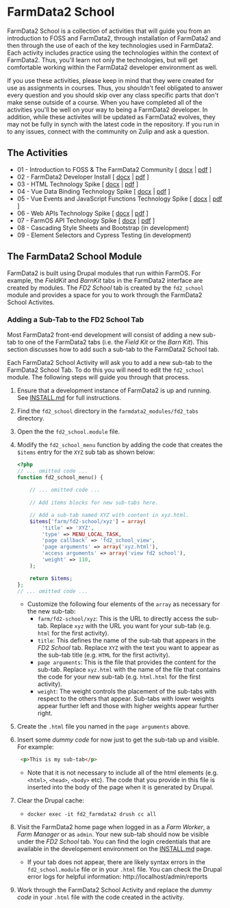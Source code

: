 # FarmData2 School

FarmData2 School is a collection of activities that will guide you from an introduction to FOSS and FarmData2, through installation of FarmData2 and then through the use of each of the key technologies used in FarmData2. Each activity includes practice using the technologies within the context of FarmData2. Thus, you'll learn not only the technologies, but will get comfortable working within the FarmData2 developer environment as well.

If you use these activities, please keep in mind that they were created for use as assignments in courses. Thus, you shouldn't feel obligated to answer every question and you should skip over any class specific parts that don't make sense outside of a course. When you have completed all of the activities you'll be well on your way to being a FarmData2 developer.  In addition, while these activites will be updated as FarmData2 evolves, they may not be fully in synch with the latest code in the repository.  If you run in to any issues, connect with the community on Zulip and ask a question.

## The Activities

- 01 - Introduction to FOSS & The FarmData2 Community [ [docx](activities/01-IntroToFarmData2.docx) | [pdf](activities/01-IntroToFarmData2.pdf) ]
- 02 - FarmData2 Developer Install [ [docx](activities/02-DeveloperInstall.docx) | [pdf](activities/02-DeveloperInstall.pdf) ]
- 03 - HTML Technology Spike [ [docx](activities/03-HTMLSpike.docx) | [pdf](activities/03-HTMLSpike.pdf) ]
- 04 - Vue Data Binding Technology Spike [ [docx](activities/04-VueDataBindingSpike.docx) | [pdf](activities/04-VueDataBindingSpike.pdf) ]
- 05 - Vue Events and JavaScript Functions Technology Spike [ [docx](activities/05-VueJSEventsSpike.docx) | [pdf](activities/05-VueJSEventsSpike.pdf) ]
- 06 - Web APIs Technology Spike [ [docx](activities/06-WebAPIsSpike.docx) | [pdf](activities/06-WebAPIsSpike.pdf) ]
- 07 - FarmOS API Technology Spike [ [docx](activities/07-FarmOSAPISpike.docx) | [pdf](activities/07-FarmOSAPISpike.pdf) ]
- 08 - Cascading Style Sheets and Bootstrap (in development)
- 09 - Element Selectors and Cypress Testing (in development)

## The FarmData2 School Module ###

FarmData2 is built using Drupal modules that run within FarmOS. For example, the _FieldKit_ and _BarnKit_ tabs in the FarmData2 interface are created by modules. The _FD2 School_ tab is created by the `fd2_school` module and provides a space for you to work through the FarmData2 School Activites.

### Adding a Sub-Tab to the FD2 School Tab ###

Most FarmData2 front-end development will consist of adding a new sub-tab to one of the FarmData2 tabs (i.e. the _Field Kit_ or the _Barn Kit_).  This section discusses how to add such a sub-tab to the FarmData2 School tab.

Each FarmData2 School Activity will ask you to add a new sub-tab to the FarmData2 School Tab. To do this you will need to edit the `fd2_school` module. The following steps will guide you through that process.

1. Ensure that a development instance of FarmData2 is up and running. See [INSTALL.md](https://github.com/DickinsonCollege/FarmData2/blob/main/INSTALL.md) for full instructions.
1. Find the `fd2_school` directory in the `farmdata2_modules/fd2_tabs` directory.
1. Open the the `fd2_school.module` file.
1. Modify the `fd2_school_menu` function by adding the code that creates the `$items` entry for the `XYZ` sub tab as shown below:

    ```php
    <?php
    // ... omitted code ...
    function fd2_school_menu() {
       
        // ... omitted code ...
        
        // Add items blocks for new sub-tabs here.

        // Add a sub-tab named XYZ with content in xyz.html.
        $items['farm/fd2-school/xyz'] = array(
            'title' => 'XYZ',
            'type' => MENU_LOCAL_TASK,
            'page callback' => 'fd2_school_view',
            'page arguments' => array('xyz.html'),
            'access arguments' => array('view fd2 school'),
            'weight' => 110,
        );

        return $items;
    };
    // ... omitted code ...
    ```

   - Customize the following four elements of the `array` as necessary for the new sub-tab:
     - `farm/fd2-school/xyz`: This is the URL to directly access the sub-tab. Replace `xyz` with the URL you want for your sub-tab (e.g. `html` for the first activity).
     - `title`: This defines the name of the sub-tab that appears in the _FD2 School_ tab.  Replace `XYZ` with the text you want to appear as the sub-tab title (e.g. `HTML` for the first activity).
     - `page arguments`: This is the file that provides the content for the sub-tab. Replace `xyz.html` with the name of the file that contains the code for your new sub-tab (e.g. `html.html` for the first activity).
     - `weight`: The weight controls the placement of the sub-tabs with respect to the others that appear.  Sub-tabs with lower weights appear further left and those with higher weights appear further right.
1. Create the `.html` file you named in the `page arguments` above. 
1. Insert some _dummy code_ for now just to get the sub-tab up and visible. For example:
   ```html
    <p>This is my sub-tab</p>
   ```
    - Note that it is not necessary to include all of the html elements (e.g. `<html>`, `<head>`, `<body>` etc).  The code that you provide in this file is inserted into the body of the page when it is generated by Drupal.
1. Clear the Drupal cache:
   - `docker exec -it fd2_farmdata2 drush cc all`
1. Visit the FarmData2 home page when logged in as a _Farm Worker_, a _Farm Manager_ or as `admin`.  Your new sub-tab should now be visible under the _FD2 School_ tab.  You can find the login credentials that are available in the developement environment on the [INSTALL.md](https://github.com/DickinsonCollege/FarmData2/blob/main/INSTALL.md) page.
   - If your tab does not appear, there are likely syntax errors in the `fd2_school.module` file or in your `.html` file.  You can check the Drupal error logs for helpful information: http://localhost/admin/reports
1. Work through the FarmData2 School Activity and replace the _dummy code_ in your `.html` file with the code created in the activity.
